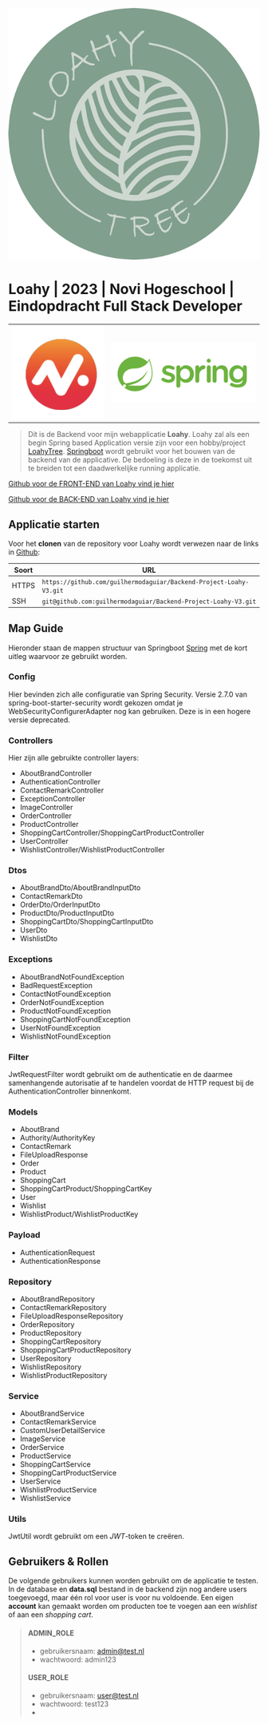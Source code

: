 ![LoahyTree Logo](uploads/Loahy_logo_DEF_dark_RGB_Normaal.png)

# Loahy | 2023 | Novi Hogeschool | Eindopdracht Full Stack Developer

|                                            |                                               |
|--------------------------------------------|-----------------------------------------------|
| ![Novi-Hogeschool](uploads/logo_novi2.png) | ![Spring-boot](uploads/spring_boot_Klein.png) |

> Dit is de Backend voor mijn webapplicatie **Loahy**. Loahy zal als een begin Spring based Application versie zijn voor een hobby/project [LoahyTree](https://www.instagram.com/loahytree/). 
> [Springboot](https://spring.io/projects/spring-boot) wordt gebruikt voor het bouwen van de backend van de applicative.
> De bedoeling is deze in de toekomst uit te breiden tot een daadwerkelijke running applicatie.

[Github voor de FRONT-END van Loahy vind je hier]( https://github.com/guilhermodaguiar/Frontend-Project-Loahy-V3)

[Github voor de BACK-END van Loahy vind je hier]( https://github.com/guilhermodaguiar/Backend-Project-Loahy-V3)


## Applicatie starten

Voor het **clonen** van de repository voor Loahy wordt verwezen naar de links in [Github](https://github.com):

| Soort | URL                                                                |
|-------|--------------------------------------------------------------------|
| HTTPS | `https://github.com/guilhermodaguiar/Backend-Project-Loahy-V3.git` |
| SSH   | `git@github.com:guilhermodaguiar/Backend-Project-Loahy-V3.git`     |


## Map Guide
Hieronder staan de mappen structuur van Springboot [Spring](https://spring.io) met de kort uitleg waarvoor ze gebruikt worden. 

### Config
Hier bevinden zich alle configuratie van Spring Security. Versie 2.7.0 van spring-boot-starter-security wordt gekozen 
omdat je WebSecurityConfigurerAdapter nog kan gebruiken. Deze is in een hogere versie deprecated.

### Controllers

Hier zijn alle gebruikte controller layers:
- AboutBrandController
- AuthenticationController
- ContactRemarkController
- ExceptionController
- ImageController
- OrderController
- ProductController
- ShoppingCartController/ShoppingCartProductController
- UserController
- WishlistController/WishlistProductController

### Dtos
- AboutBrandDto/AboutBrandInputDto
- ContactRemarkDto
- OrderDto/OrderInputDto
- ProductDto/ProductInputDto
- ShoppingCartDto/ShoppingCartInputDto
- UserDto
- WishlistDto

### Exceptions
- AboutBrandNotFoundException
- BadRequestException
- ContactNotFoundException
- OrderNotFoundException
- ProductNotFoundException
- ShoppingCartNotFoundException
- UserNotFoundException
- WishlistNotFoundException

### Filter
JwtRequestFilter wordt gebruikt om de authenticatie en de daarmee samenhangende autorisatie af te handelen voordat
de HTTP request bij de AuthenticationController binnenkomt.

### Models
- AboutBrand
- Authority/AuthorityKey
- ContactRemark
- FileUploadResponse
- Order
- Product
- ShoppingCart
- ShoppingCartProduct/ShoppingCartKey
- User
- Wishlist
- WishlistProduct/WishlistProductKey

### Payload
- AuthenticationRequest
- AuthenticationResponse

### Repository
- AboutBrandRepository
- ContactRemarkRepository
- FileUploadResponseRepository
- OrderRepository
- ProductRepository
- ShoppingCartRepository
- ShopppingCartProductRepository
- UserRepository
- WishlistRepository
- WishlistProductRepository

### Service

- AboutBrandService
- ContactRemarkService
- CustomUserDetailService
- ImageService
- OrderService
- ProductService
- ShoppingCartService
- ShoppingCartProductService
- UserService
- WishlistProductService
- WishlistService

### Utils
JwtUtil wordt gebruikt om een *JWT*-token te creëren.

## Gebruikers & Rollen
De volgende gebruikers kunnen worden gebruikt om de applicatie te testen. In de database en **data.sql** bestand in de backend zijn nog andere users toegevoegd, maar één rol voor user is voor nu voldoende.
Een eigen **account** kan gemaakt worden om producten toe te voegen aan een *wishlist* of aan een *shopping cart*.

>#### ADMIN_ROLE
> - gebruikersnaam: admin@test.nl
> - wachtwoord: admin123
>
> #### USER_ROLE
> - gebruikersnaam: user@test.nl
> - wachtwoord: test123
> - 



